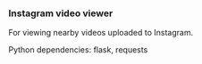 ### Instagram video viewer

For viewing nearby videos uploaded to Instagram.

Python dependencies: flask, requests